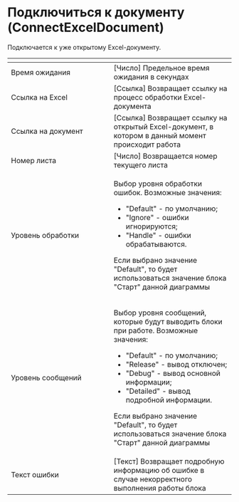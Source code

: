# Подключиться к документу (ConnectExcelDocument)

Подключается к уже открытому Excel-документу.

<table data-header-hidden><thead><tr><th width="215"></th><th></th></tr></thead><tbody><tr><td>Время ожидания</td><td>[Число] Предельное время ожидания в секундах</td></tr><tr><td>Ссылка на Excel</td><td>[Ссылка] Возвращает ссылку на процесс обработки Excel-документа</td></tr><tr><td>Ссылка на документ</td><td>[Ссылка] Возвращает ссылку на открытый Excel-документ, в котором в данный момент происходит работа</td></tr><tr><td>Номер листа</td><td>[Число] Возвращается номер текущего листа</td></tr><tr><td>Уровень обработки</td><td><p>Выбор уровня обработки ошибок. Возможные значения: </p><ul><li>"Default" - по умолчанию; </li><li>"Ignore" - ошибки игнорируются; </li><li>"Handle" - ошибки обрабатываются. </li></ul><p>Если выбрано значение "Default", то будет использоваться значение блока "Старт" данной диаграммы</p></td></tr><tr><td>Уровень сообщений</td><td><p>Выбор уровня сообщений, которые будут выводить блоки при работе. Возможные значения: </p><ul><li>"Default" - по умолчанию; </li><li>"Release" - вывод отключен; </li><li>"Debug" - вывод основной информации; </li><li>"Detailed" - вывод подробной информации. </li></ul><p>Если выбрано значение "Default", то будет использоваться значение блока "Старт" данной диаграммы</p></td></tr><tr><td>Текст ошибки</td><td>[Текст] Возвращает подробную информацию об ошибке в случае некорректного выполнения работы блока</td></tr></tbody></table>
